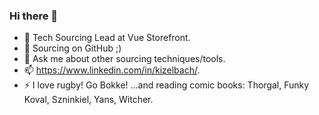 ### Hi there 👋

- 🔭 Tech Sourcing Lead at Vue Storefront.
- 🌱 Sourcing on GitHub ;)
- 💬 Ask me about other sourcing techniques/tools.
- 📫 https://www.linkedin.com/in/kizelbach/.
- ⚡ I love rugby! Go Bokke! ...and reading comic books: Thorgal, Funky Koval, Szninkiel, Yans, Witcher.
